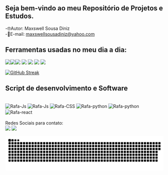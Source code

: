 ## Seja bem-vindo ao meu Repositório de Projetos e Estudos.
-🤓Autor: Maxswell Sousa Diniz  <br>
-📧E-mail: maxswellsousadiniz@yahoo.com


## Ferramentas usadas no meu dia a dia:

 <a href="https://img.shields.io/badge/GitHub-100000?style=for-the-badge&logo=github&logoColor=white" target="_blank"><img src="https://img.shields.io/badge/GitHub-100000?style=for-the-badge&logo=github&logoColor=white" target="_blank"></a><a href="https://img.shields.io/badge/Linux_Mint-87CF3E?style=for-the-badge&logo=linux-mint&logoColor=white" target="_blank"><img src="https://img.shields.io/badge/Linux_Mint-87CF3E?style=for-the-badge&logo=linux-mint&logoColor=white" target="_blank"></a><a href="https://img.shields.io/badge/Windows-0078D6?style=for-the-badge&logo=windows&logoColor=white" target="_blank"><img src="https://img.shields.io/badge/Windows-0078D6?style=for-the-badge&logo=windows&logoColor=white" target="_blank"></a> 
  <a href="https://img.shields.io/badge/git-%23F05033.svg?style=for-the-badge&logo=git&logoColor=white"><img src="https://img.shields.io/badge/git-%23F05033.svg?style=for-the-badge&logo=git&logoColor=white" target="_blank"></a> 
    <a href="https://img.shields.io/badge/Notepad++-90E59A.svg?style=for-the-badge&logo=notepad%2b%2b&logoColor=black" target="_blank"><img src="https://img.shields.io/badge/Notepad++-90E59A.svg?style=for-the-badge&logo=notepad%2b%2b&logoColor=black"></a> 
     <a href="https://img.shields.io/badge/Eclipse-FE7A16.svg?style=for-the-badge&logo=Eclipse&logoColor=white" target="_blank"><img src="https://img.shields.io/badge/Eclipse-FE7A16.svg?style=for-the-badge&logo=Eclipse&logoColor=white" target="_blank"></a> 
     <a href="https://img.shields.io/badge/Visual%20Studio%20Code-0078d7.svg?style=for-the-badge&logo=visual-studio-code&logoColor=white" target="_blank"><img src="https://img.shields.io/badge/Visual%20Studio%20Code-0078d7.svg?style=for-the-badge&logo=visual-studio-code&logoColor=white" target="_blank"></a> <br>



     


     
 
 
 
 

 
[![GitHub Streak](https://github-readme-streak-stats.herokuapp.com?user=Maxswell-MSD&theme=dark&hide_border=verdadeiro)](https://git.io/streak-stats)



                                                                                               
</div>

                                                                                                
                                                                                                
## Script de desenvolvimento e Software                                                                                              
<div style="display: inline_block"><br>
  <img align="center" alt="Rafa-Js" height="25" width="90" src="https://img.shields.io/badge/javascript-%23323330.svg?style=for-the-badge&logo=javascript&logoColor=%23F7DF1E">
  <img align="center" alt="Rafa-Js" height="25" width="90" src="https://img.shields.io/badge/html5-%23E34F26.svg?style=for-the-badge&logo=html5&logoColor=white">
<img align="center" alt="Rafa-CSS" height="25" width="90" src="https://img.shields.io/badge/css3-%231572B6.svg?style=for-the-badge&logo=css3&logoColor=white">
 	<img  align="center" alt="Rafa-python" height="25" width="90" src="https://img.shields.io/badge/java-%23ED8B00.svg?&style=for-the-badge&logo=java&logoColor=white"/>
   <img align="center" alt="Rafa-python" height="25" width="90" src="https://img.shields.io/badge/mysql-%2300f.svg?style=for-the-badge&logo=mysql&logoColor=white"/>
   <img align="center" alt="Rafa-react" height="25" width="90" src="https://img.shields.io/badge/react-%2300f.svg?style=for-the-badge&logo=react&logoColor=white"/>
 
 


 
 
  
 

</div>
 

  
<br>
Redes Sociais para contato:
<div> 
 <a href="https://www.linkedin.com/in/maxswell-diniz/" target="_blank"><img src="https://img.shields.io/badge/-LinkedIn-%230077B5?style=for-the-badge&logo=linkedin&logoColor=white" target="_blank"></a> 
  <a href="https://api.whatsapp.com/send?phone=5511946742182&text=Ol%C3%A1%2C%20deixe%20sua%20mensagem%20para%20contato%20profissional." target ="_blank"><img src="https://img.shields.io/badge/WhatsApp-25D366?style=for-the-badge&logo=whatsapp&logoColor=white" target="_blank"></a> 



  ![](https://raw.githubusercontent.com/CompetitiveLin/Snake-in-Contribution-Grid/output/github-contribution-grid-snake.svg)
   


 
</div>

